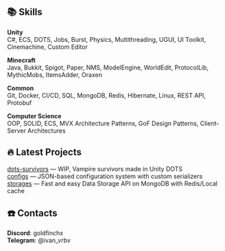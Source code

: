 
## 📚 Skills
**Unity**                                               
C#, ECS, DOTS, Jobs, Burst, Physics, Multithreading, UGUI, UI Toolkit, Cinemachine, Custom Editor

**Minecraft**                                              
Java, Bukkit, Spigot, Paper, NMS, ModelEngine, WorldEdit, ProtocolLib, MythicMobs, ItemsAdder, Oraxen

**Common**                                              
Git, Docker, CI/CD, SQL, MongoDB, Redis, Hibernate, Linux, REST API, Protobuf

**Computer Science**                                              
OOP, SOLID, ECS, MVX Architecture Patterns, GoF Design Patterns, Client-Server Architectures


## 🔥 Latest Projects
[dots-survivors](https://github.com/goldfinchx/dots-survivors) — WIP, Vampire survivors made in Unity DOTS                                              
[configs](https://github.com/goldfinchx/configs) — JSON-based configuration system with custom serializers    
[storages](https://github.com/goldfinchx/storages) — Fast and easy Data Storage API on MongoDB with Redis/Local cache

## ☎️ Contacts 
**Discord**: goldfinchx    
**Telegram**: @ivan_vrbv
